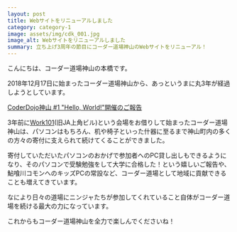 ```yaml
---
layout: post
title: Webサイトをリニューアルしました
category: category-1
image: assets/img/cdk_001.jpg
image_alt: Webサイトをリニューアルしました
summary: 立ち上げ3周年の節目にコーダー道場神山のWebサイトをリニューアル！ 
---
```


こんにちは、コーダー道場神山の本橋です。

2018年12月17日に始まったコーダー道場神山から、あっというまに丸3年が経過しようとしています。

[CoderDojo神山 #1 "Hello, World!"開催のご報告](https://note.com/cdkamiyama/n/n114e55bb6405)

3年前に[Work101](https://www.monosus.co.jp/service/work101/)(旧JA上角ビル)という会場をお借りして始まったコーダー道場神山は、パソコンはもちろん、机や椅子といった什器に至るまで神山町内の多くの方々の寄付に支えられて続けてくることができました。

寄付していただいたパソコンのおかげで参加者へのPC貸し出しもできるようになり、そのパソコンで受験勉強をして大学に合格した！という嬉しいご報告や、鮎喰川コモンへのキッズPCの常設など、コーダー道場として地域に貢献できることも増えてきています。

なにより日々の道場にニンジャたちが参加してくれていること自体がコーダー道場を続ける最大の力になっています。

これからもコーダー道場神山を全力で楽しんでくださいね！
